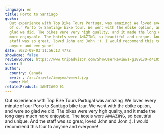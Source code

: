 ```yaml
---
language: en
title: Porto to Santiago
quote:
  Out experience with Top Bike Tours Portugal was amazing! We loved every minute
  of our Porto to Santiago bike tour. We went with the ebike option, and were so
  glad we did. The bikes were very high quality, and it made the long days much
  more enjoyable. The hotels were AMAZING, so beautiful and unique. And the
  staff was so great, loved John and John :). I would recommend this tour to
  anyone and everyone!
date: 2022-09-03T11:56:13.477Z
showHome: false
reviewSource: https://www.tripadvisor.com/ShowUserReviews-g189180-d4105907-r868560901-Top_Bike_Tours_Portugal-Porto_Porto_District_Northern_Portugal.html
score: 5
author:
  country: Canada
  avatar: /src/assets/images/emmet.jpg
  name: Mel
relatedProduct: SANTIAGO 01
---
```


Out experience with Top Bike Tours Portugal was amazing! We loved every minute
of our Porto to Santiago bike tour. We went with the ebike option, and were so
glad we did. The bikes were very high quality, and it made the long days much
more enjoyable. The hotels were AMAZING, so beautiful and unique. And the staff
was so great, loved John and John :). I would recommend this tour to anyone and
everyone!
